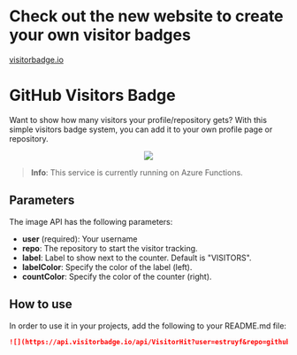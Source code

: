 # Check out the new website to create your own visitor badges


[visitorbadge.io](https://www.visitorbadge.io/)


# GitHub Visitors Badge

Want to show how many visitors your profile/repository gets? With this simple visitors badge system, you can add it to your own profile page or repository.

<p align="center">
  <a href="#">
      <img src="https://api.visitorbadge.io/api/VisitorHit?user=estruyf&repo=github-visitors-badge&countColor=%237B1E7A" />
   </a>
</p>

> **Info**: This service is currently running on Azure Functions.

## Parameters

The image API has the following parameters:

- **user** (required): Your username
- **repo**: The repository to start the visitor tracking.
- **label**: Label to show next to the counter. Default is "VISITORS".
- **labelColor**: Specify the color of the label (left).
- **countColor**: Specify the color of the counter (right).

## How to use

In order to use it in your projects, add the following to your README.md file:

```markdown
![](https://api.visitorbadge.io/api/VisitorHit?user=estruyf&repo=github-visitors-badge&countColor=%237B1E7A)
```
